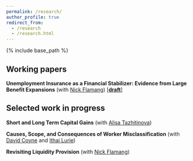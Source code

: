 ```yaml
---
permalink: /research/
author_profile: true
redirect_from:
  - /research
  - /research.html
---
```


{% include base_path %}

## Working papers

**Unemployment Insurance as a Financial Stabilizer: Evidence from Large Benefit Expansions** (with [Nick Flamang](https://nickflamang.github.io/))
[[**draft**]](/files/UI_Benefit_Expansions_and_Local_Financial_Distress.pdf)

## Selected work in progress

**Short and Long Term Capital Gains** (with [Alisa Tazhitinova](https://alisatns.weebly.com/))

**Causes, Scope, and Consequences of Worker Misclassification** (with [David Coyne](https://www.djcoyne.com/home) and [Ithai Lurie](https://sites.google.com/site/ithaizvilurie/))

**Revisiting Liquidity Provision** (with [Nick Flamang](https://nickflamang.github.io/))

<!--**Independent Contracting And Earnings Volatility** (with [Jesse Rothstein](https://eml.berkeley.edu/~jrothst/) and [Till von Wachter](http://www.econ.ucla.edu/tvwachter/))-->

<!--**The Disposition Effect and the Character of Reference Dependence: Theory and Evidence** (with [Youssef Benzarti](https://www.benzarti.com/), [Alex Gelber](https://users.nber.org/~agelber/), [Daniel Reck](https://www.danreck.com/), [Alisa Tazhitinova](https://alisatns.weebly.com/), and [Pat Langetieg](https://www.nber.org/people/patrick_langetieg))-->
